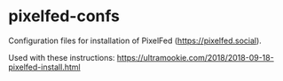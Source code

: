 # pixelfed-confs
Configuration files for installation of PixelFed (https://pixelfed.social). 

Used with these instructions: https://ultramookie.com/2018/2018-09-18-pixelfed-install.html
